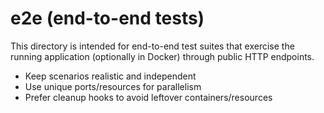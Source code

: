 # e2e (end-to-end tests)

This directory is intended for end-to-end test suites that exercise the
running application (optionally in Docker) through public HTTP endpoints.

- Keep scenarios realistic and independent
- Use unique ports/resources for parallelism
- Prefer cleanup hooks to avoid leftover containers/resources
